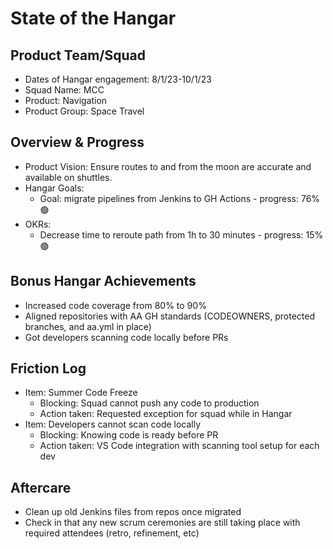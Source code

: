 # State of the Hangar

## Product Team/Squad
* Dates of Hangar engagement: 8/1/23-10/1/23
* Squad Name: MCC
* Product: Navigation
* Product Group: Space Travel

## Overview & Progress
* Product Vision: Ensure routes to and from the moon are accurate and available on shuttles.
* Hangar Goals:
  * Goal: migrate pipelines from Jenkins to GH Actions - progress: 76% :green_circle:
* OKRs:
  * Decrease time to reroute path from 1h to 30 minutes - progress: 15% :green_circle:

## Bonus Hangar Achievements
* Increased code coverage from 80% to 90%
* Aligned repositories with AA GH standards (CODEOWNERS, protected branches, and aa.yml in place)
* Got developers scanning code locally before PRs

## Friction Log
* Item: Summer Code Freeze
  * Blocking: Squad cannot push any code to production
  * Action taken: Requested exception for squad while in Hangar
* Item: Developers cannot scan code locally
  * Blocking: Knowing code is ready before PR
  * Action taken: VS Code integration with scanning tool setup for each dev

## Aftercare
* Clean up old Jenkins files from repos once migrated
* Check in that any new scrum ceremonies are still taking place with required attendees (retro, refinement, etc)
